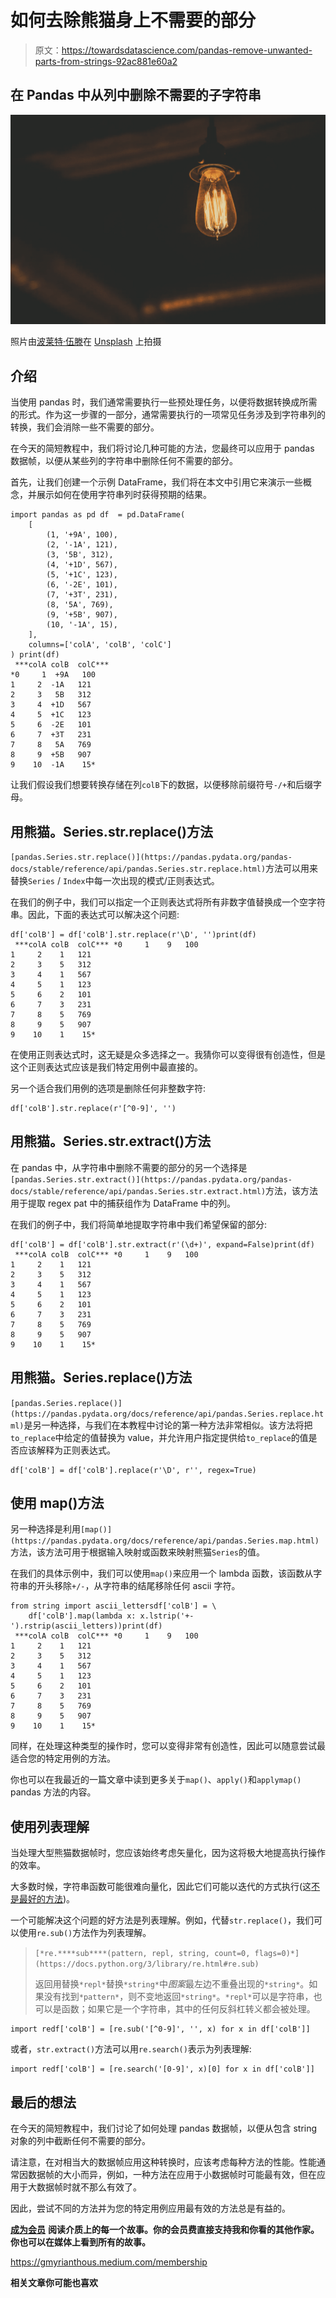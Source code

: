 # 如何去除熊猫身上不需要的部分

> 原文：<https://towardsdatascience.com/pandas-remove-unwanted-parts-from-strings-92ac881e60a2>

## 在 Pandas 中从列中删除不需要的子字符串

![](img/0ec327846fbd17c13805c8da2f5879d1.png)

照片由[波莱特·伍滕](https://unsplash.com/@paullywooten?utm_source=unsplash&utm_medium=referral&utm_content=creditCopyText)在 [Unsplash](https://unsplash.com/s/photos/lamps?utm_source=unsplash&utm_medium=referral&utm_content=creditCopyText) 上拍摄

## 介绍

当使用 pandas 时，我们通常需要执行一些预处理任务，以便将数据转换成所需的形式。作为这一步骤的一部分，通常需要执行的一项常见任务涉及到字符串列的转换，我们会消除一些不需要的部分。

在今天的简短教程中，我们将讨论几种可能的方法，您最终可以应用于 pandas 数据帧，以便从某些列的字符串中删除任何不需要的部分。

首先，让我们创建一个示例 DataFrame，我们将在本文中引用它来演示一些概念，并展示如何在使用字符串列时获得预期的结果。

```
import pandas as pd df  = pd.DataFrame(
    [
        (1, '+9A', 100),
        (2, '-1A', 121),
        (3, '5B', 312),
        (4, '+1D', 567),
        (5, '+1C', 123),
        (6, '-2E', 101),
        (7, '+3T', 231),
        (8, '5A', 769),
        (9, '+5B', 907),
        (10, '-1A', 15),
    ],
    columns=['colA', 'colB', 'colC']
) print(df)
 ***colA colB  colC***
*0     1  +9A   100
1     2  -1A   121
2     3   5B   312
3     4  +1D   567
4     5  +1C   123
5     6  -2E   101
6     7  +3T   231
7     8   5A   769
8     9  +5B   907
9    10  -1A    15*
```

让我们假设我们想要转换存储在列`colB`下的数据，以便移除前缀符号`-/+`和后缀字母。

## 用熊猫。Series.str.replace()方法

`[pandas.Series.str.replace()](https://pandas.pydata.org/pandas-docs/stable/reference/api/pandas.Series.str.replace.html)`方法可以用来替换`Series` / `Index`中每一次出现的模式/正则表达式。

在我们的例子中，我们可以指定一个正则表达式将所有非数字值替换成一个空字符串。因此，下面的表达式可以解决这个问题:

```
df['colB'] = df['colB'].str.replace(r'\D', '')print(df)
 ***colA colB  colC*** *0     1    9   100
1     2    1   121
2     3    5   312
3     4    1   567
4     5    1   123
5     6    2   101
6     7    3   231
7     8    5   769
8     9    5   907
9    10    1    15*
```

在使用正则表达式时，这无疑是众多选择之一。我猜你可以变得很有创造性，但是这个正则表达式应该是我们特定用例中最直接的。

另一个适合我们用例的选项是删除任何非整数字符:

```
df['colB'].str.replace(r'[^0-9]', '')
```

## 用熊猫。Series.str.extract()方法

在 pandas 中，从字符串中删除不需要的部分的另一个选择是`[pandas.Series.str.extract()](https://pandas.pydata.org/pandas-docs/stable/reference/api/pandas.Series.str.extract.html)`方法，该方法用于提取 regex pat 中的捕获组作为 DataFrame 中的列。

在我们的例子中，我们将简单地提取字符串中我们希望保留的部分:

```
df['colB'] = df['colB'].str.extract(r'(\d+)', expand=False)print(df)
 ***colA colB  colC*** *0     1    9   100
1     2    1   121
2     3    5   312
3     4    1   567
4     5    1   123
5     6    2   101
6     7    3   231
7     8    5   769
8     9    5   907
9    10    1    15*
```

## 用熊猫。Series.replace()方法

`[pandas.Series.replace()](https://pandas.pydata.org/docs/reference/api/pandas.Series.replace.html)`是另一种选择，与我们在本教程中讨论的第一种方法非常相似。该方法将把`to_replace`中给定的值替换为 value，并允许用户指定提供给`to_replace`的值是否应该解释为正则表达式。

```
df['colB'] = df['colB'].replace(r'\D', r'', regex=True)
```

## 使用 map()方法

另一种选择是利用`[map()](https://pandas.pydata.org/docs/reference/api/pandas.Series.map.html)`方法，该方法可用于根据输入映射或函数来映射熊猫`Series`的值。

在我们的具体示例中，我们可以使用`map()`来应用一个 lambda 函数，该函数从字符串的开头移除`+/-`，从字符串的结尾移除任何 ascii 字符。

```
from string import ascii_lettersdf['colB'] = \
    df['colB'].map(lambda x: x.lstrip('+-').rstrip(ascii_letters))print(df)
 ***colA colB  colC*** *0     1    9   100
1     2    1   121
2     3    5   312
3     4    1   567
4     5    1   123
5     6    2   101
6     7    3   231
7     8    5   769
8     9    5   907
9    10    1    15*
```

同样，在处理这种类型的操作时，您可以变得非常有创造性，因此可以随意尝试最适合您的特定用例的方法。

你也可以在我最近的一篇文章中读到更多关于`map()`、`apply()`和`applymap()` pandas 方法的内容。

</apply-vs-map-vs-applymap-pandas-529acdf6d744>  

## 使用列表理解

当处理大型熊猫数据帧时，您应该始终考虑矢量化，因为这将极大地提高执行操作的效率。

大多数时候，字符串函数可能很难向量化，因此它们可能以迭代的方式执行(这[不是最好的方法](/how-to-iterate-over-rows-in-a-pandas-dataframe-6aa173fc6c84))。

一个可能解决这个问题的好方法是列表理解。例如，代替`str.replace()`，我们可以使用`re.sub()`方法作为列表理解。

> `[*re.****sub****(pattern, repl, string, count=0, flags=0)*](https://docs.python.org/3/library/re.html#re.sub)`
> 
> 返回用替换`*repl*`替换`*string*`中*图案*最左边不重叠出现的`*string*`。如果没有找到`*pattern*`，则不变地返回`*string*`。`*repl*`可以是字符串，也可以是函数；如果它是一个字符串，其中的任何反斜杠转义都会被处理。

```
import redf['colB'] = [re.sub('[^0-9]', '', x) for x in df['colB']]
```

或者，`str.extract()`方法可以用`re.search()`表示为列表理解:

```
import redf['colB'] = [re.search('[0-9]', x)[0] for x in df['colB']]
```

## 最后的想法

在今天的简短教程中，我们讨论了如何处理 pandas 数据帧，以便从包含 string 对象的列中截断任何不需要的部分。

请注意，在对相当大的数据帧应用这种转换时，应该考虑每种方法的性能。性能通常因数据帧的大小而异，例如，一种方法在应用于小数据帧时可能最有效，但在应用于大数据帧时就不那么有效了。

因此，尝试不同的方法并为您的特定用例应用最有效的方法总是有益的。

[**成为会员**](https://gmyrianthous.medium.com/membership) **阅读介质上的每一个故事。你的会员费直接支持我和你看的其他作家。你也可以在媒体上看到所有的故事。**

<https://gmyrianthous.medium.com/membership>  

**相关文章你可能也喜欢**

</how-to-efficiently-convert-a-pyspark-dataframe-to-pandas-8bda2c3875c3>  </combine-two-string-columns-pandas-fde0287485d9> 